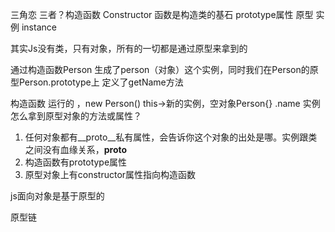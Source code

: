 三角恋
三者？构造函数 Constructor 函数是构造类的基石
prototype属性 原型 
实例 instance 

其实Js没有类，只有对象，所有的一切都是通过原型来拿到的

通过构造函数Person 生成了person（对象）这个实例，同时我们在Person的原型Person.prototype上
定义了getName方法

构造函数 运行的 ，new Person() this->新的实例，空对象Person{} .name
实例怎么拿到原型对象的方法或属性？  
1. 任何对象都有__proto__私有属性，会告诉你这个对象的出处是哪。实例跟类之间没有血缘关系，__proto__
2. 构造函数有prototype属性
3. 原型对象上有constructor属性指向构造函数

js面向对象是基于原型的

原型链
